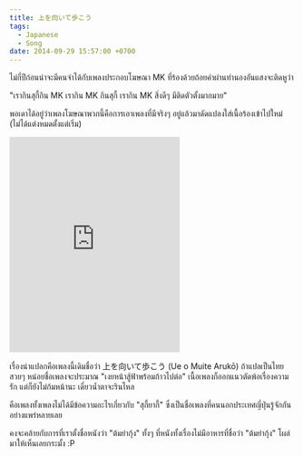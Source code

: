 ```yaml
---
title: 上を向いて歩こう
tags:
  - Japanese
  - Song
date: 2014-09-29 15:57:00 +0700
---
```


ไม่กี่ปีก่อนน่าจะมีคนจำได้กับเพลงประกอบโฆษณา MK ที่ร้องด้วยถ้อยคำผ่านทำนองอันแสงจะติดหูว่า

"เรากินสุกี้กิน MK เรากิน MK กินสุกี้ เรากิน MK สิ่งดีๆ มีติดตัวตั้งมากมาย"

พอเดาได้อยู่ว่าเพลงโฆษณาพวกนี้คือการเอาเพลงที่มีจริงๆ อยู่แล้วมาดัดแปลงใส่เนื้อร้องเข้าไปใหม่ (ไม่ได้แต่งหมดตั้งแต่เริ่ม)

<iframe src="https://open.spotify.com/embed/track/6meIeOX3DHdaCnaNw67abE" width="300" height="380" frameborder="0" allowtransparency="true" allow="encrypted-media"></iframe>

เรื่องน่าแปลกคือเพลงนี้เดิมชื่อว่า 上を向いて歩こう (Ue o Muite Arukō) ถ้าแปลเป็นไทยสวยๆ หน่อยชื่อเพลงจะประมาณ "เงยหน้าสู้ฟ้าพร้อมก้าวไปต่อ" เนื้อเพลงก็ออกแนวตัดพ้อเรื่องความรัก แต่ก็ยังไม่ก้มหน้านะ เดี๋ยวน้ำตาจะรินไหล

คือเพลงทั้งเพลงไม่ได้มีข้อความอะไรเกี่ยวกับ "สุกี้ยากี้" ซึ่งเป็นชื่อเพลงที่คนนอกประเทศญี่ปุ่นรู้จักกันอย่างแพร่หลายเลย

คงจะคล้ายกับการที่เราตั้งชื่อหนังว่า "ต้มยำกุ้ง" ทั้งๆ ที่หนังทั้งเรื่องไม่มีอาหารที่ชื่อว่า "ต้มยำกุ้ง" โผล่มาให้เห็นเลยกระมั้ง :P
